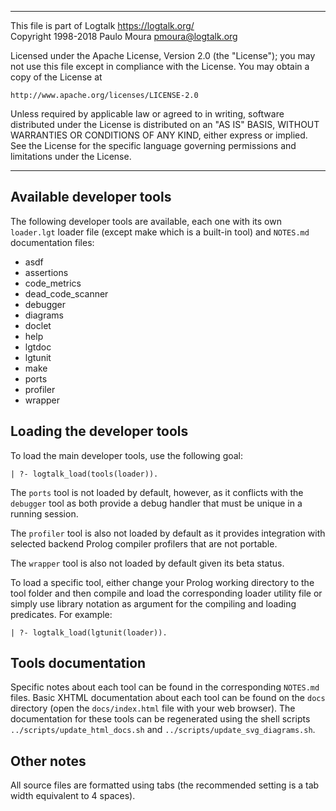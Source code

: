 ________________________________________________________________________

This file is part of Logtalk <https://logtalk.org/>  
Copyright 1998-2018 Paulo Moura <pmoura@logtalk.org>

Licensed under the Apache License, Version 2.0 (the "License");
you may not use this file except in compliance with the License.
You may obtain a copy of the License at

    http://www.apache.org/licenses/LICENSE-2.0

Unless required by applicable law or agreed to in writing, software
distributed under the License is distributed on an "AS IS" BASIS,
WITHOUT WARRANTIES OR CONDITIONS OF ANY KIND, either express or implied.
See the License for the specific language governing permissions and
limitations under the License.
________________________________________________________________________


Available developer tools
-------------------------

The following developer tools are available, each one with its own
`loader.lgt` loader file (except make which is a built-in tool) and
`NOTES.md` documentation files:

- asdf
- assertions
- code_metrics
- dead_code_scanner
- debugger
- diagrams
- doclet
- help
- lgtdoc
- lgtunit
- make
- ports
- profiler
- wrapper


Loading the developer tools
---------------------------

To load the main developer tools, use the following goal:

	| ?- logtalk_load(tools(loader)).

The `ports` tool is not loaded by default, however, as it conflicts with
the `debugger` tool as both provide a debug handler that must be unique
in a running session.

The `profiler` tool is also not loaded by default as it provides integration
with selected backend Prolog compiler profilers that are not portable.

The `wrapper` tool is also not loaded by default given its beta status.

To load a specific tool, either change your Prolog working directory
to the tool folder and then compile and load the corresponding loader
utility file or simply use library notation as argument for the
compiling and loading predicates. For example:

	| ?- logtalk_load(lgtunit(loader)).


Tools documentation
-------------------

Specific notes about each tool can be found in the corresponding `NOTES.md`
files. Basic XHTML documentation about each tool can be found on the `docs`
directory (open the `docs/index.html` file with your web browser). The
documentation for these tools can be regenerated using the shell scripts
`../scripts/update_html_docs.sh` and `../scripts/update_svg_diagrams.sh`.


Other notes
-----------

All source files are formatted using tabs (the recommended setting is a
tab width equivalent to 4 spaces).
